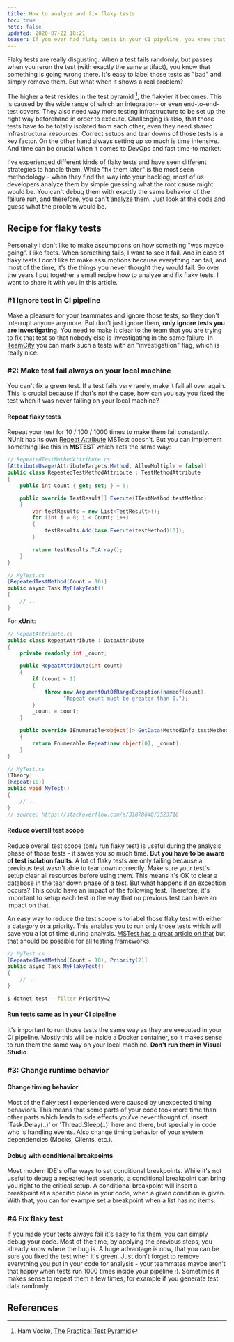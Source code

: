 ```yaml
---
title: How to analyze and fix flaky tests
toc: true
note: false
updated: 2020-07-22 18:21
teaser: If you ever had flaky tests in your CI pipeline, you know that identifying and fixing them can be a very challenging task. 
---
```


Flaky tests are really disgusting. When a test fails randomly, but passes when you rerun the test (with exactly the same artifact), you know that something is going wrong there. It's easy to label those tests as "bad" and simply remove them. But what when it shows a real problem?

The higher a test resides in the test pyramid [^1], the flakyier it becomes. This is caused by the wide range of which an integration- or even end-to-end- test covers. They also need way more testing infrastructure to be set up the right way beforehand in order to execute. Challenging is also, that those tests have to be totally isolated from each other, even they need shared infrastructural resources. Correct setups and tear downs of those tests is a key factor. On the other hand always setting up so much is time intensive. And time can be crucial when it comes to DevOps and fast time-to market.

I've experienced different kinds of flaky tests and have seen different strategies to handle them. While "fix them later" is the most seen methodology - when they find the way into your backlog, most of us developers analyze them by simple guessing what the root cause might would be. You can't debug them with exactly the same behavior of the failure run, and therefore, you can't analyze them. Just look at the code and guess what the problem would be.

## Recipe for flaky tests

Personally I don't like to make assumptions on how something "was maybe going". I like facts. When something fails, I want to see it fail. And in case of flaky tests I don't like to make assumptions because everything can fail, and most of the time, it's the things you never thought they would fail. So over the years I put together a small recipe how to analyze and fix flaky tests. I want to share it with you in this article.

### #1 Ignore test in CI pipeline

Make a pleasure for your teammates and ignore those tests, so they don't interrupt anyone anymore. But don't just ignore them, **only ignore tests you are investigating**. You need to make it clear to the team that you are trying to fix that test so that nobody else is investigating in the same failure. In <a href="https://www.jetbrains.com/de-de/teamcity/" target="blank">TeamCity</a> you can mark such a testa with an "investigatiion" flag, which is really nice.

### #2: Make test fail always on your local machine

You can't fix a green test. If a test fails very rarely, make it fail all over again. This is crucial because if that's not the case, how can you say you fixed the test when it was never failing on your local machine?

#### Repeat flaky tests
Repeat your test for 10 / 100 / 1000 times to make them fail constantly.
NUnit has its own <a href="https://docs.nunit.org/articles/nunit/writing-tests/attributes/repeat.html" targer="blank">Repeat Attribute</a> MSTest doesn't. But you can implement something like this in **MSTEST** which acts the same way:
```csharp
// RepeatedTestMethodAttribute.cs
[AttributeUsage(AttributeTargets.Method, AllowMultiple = false)]
public class RepeatedTestMethodAttribute : TestMethodAttribute
{
    public int Count { get; set; } = 5;

    public override TestResult[] Execute(ITestMethod testMethod)
    {
        var testResults = new List<TestResult>();
        for (int i = 0; i < Count; i++)
        {
            testResults.Add(base.Execute(testMethod)[0]);
        }

        return testResults.ToArray();
    }
}

// MyTest.cs
[RepeatedTestMethod(Count = 10)]
public async Task MyFlakyTest()
{
    // ..
}
```
For **xUnit**:
```csharp
// RepeatAttribute.cs
public class RepeatAttribute : DataAttribute
{
    private readonly int _count;

    public RepeatAttribute(int count)
    {
        if (count < 1)
        {
            throw new ArgumentOutOfRangeException(nameof(count), 
                  "Repeat count must be greater than 0.");
        }
        _count = count;
    }

    public override IEnumerable<object[]> GetData(MethodInfo testMethod)
    {
        return Enumerable.Repeat(new object[0], _count);
    }
}

// MyTest.cs
[Theory]
[Repeat(10)]
public void MyTest()
{
    // ..
}
// source: https://stackoverflow.com/a/31878640/3523716
```

#### Reduce overall test scope
Reduce overall test scope (only run flaky test) is useful during the analysis phase of those tests - it saves you so much time. **But you have to be aware of test isolation faults**.
A lot of flaky tests are only failing because a previous test wasn't able to tear down correctly. Make sure your test's setup clear all resources before using them. This means it's OK to clear a database in the tear down phase of a test. But what happens if an exception occurs? This could have an impact of the following test. Therefore, it's important  to setup each test in the way that no previous test can have an impact on that.

An easy way to reduce the test scope is to label those flaky test with either a category or a priority. This enables you to run only those tests which will save you a lot of time during analysis.
<a href="https://docs.microsoft.com/en-us/dotnet/core/testing/selective-unit-tests?pivots=mstest" target="blank">MSTest has a great article on that</a> but that should be possible for all testing frameworks.

```csharp
// MyTest.cs
[RepeatedTestMethod(Count = 10), Priority(2)]
public async Task MyFlakyTest()
{
    // ..
}
```

```bash
$ dotnet test --filter Priority=2
```

#### Run tests same as in your CI pipeline

It's important to run those tests the same way as they are executed in your CI pipeline. Mostly this will be inside a Docker container, so it makes sense to run them the same way on your local machine. **Don't run them in Visual Studio**.

### #3: Change runtime behavior

#### Change timing behavior
Most of the flaky test I experienced were caused by unexpected timing behaviors. This means that some parts of your code took more time than other parts which leads to side effects you've never thought of. Insert 'Task.Delay(..)' or 'Thread.Sleep(..)' here and there, but specially in code who is handling events. Also change timing behavior of your system dependencies (Mocks, Clients, etc.).

#### Debug with conditional breakpoints
Most modern IDE's offer ways to set conditional breakpoints. While it's not useful to debug a repeated test scenario, a conditional breakpoint can bring you right to the critical setup. A conditional breakpoint will insert a breakpoint at a specific place in your code, when a given condition is given. With that, you can for example set a breakpoint when a list has no items.

### #4 Fix flaky test

If you made your tests always fail it's easy to fix them, you can simply debug your code. Most of the time, by applying the previous steps, you already know where the bug is. A huge advantage is now, that you can be sure you fixed the test when it's green.
Just don't forget to remove everything you put in your code for analysis - your teammates maybe aren't that happy when tests run 1000 times inside your pipeline ;). Sometimes it makes sense to repeat them a few times, for example if you generate test data randomly.

<div class="divider"></div>

## References
[^1]: Ham Vocke, <a href="https://martinfowler.com/articles/practical-test-mid.html" target="_blank">The Practical Test Pyramid</a>